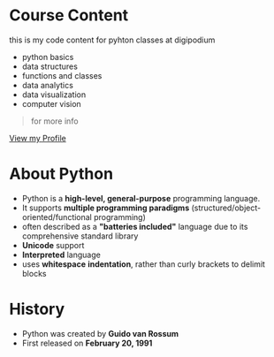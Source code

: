 # Course Content
this is my code content for pyhton classes at digipodium 
- python basics
- data structures
- functions and classes
- data analytics
- data visualization
- computer vision
 >for more info 
 
 [View my Profile](https://github.com/RayanAhmed2000)

 # About Python
 - Python is a **high-level, general-purpose** programming language.
 - It supports **multiple programming paradigms** (structured/object-oriented/functional programming)
 - often described as a **"batteries included"** language due to its comprehensive standard library
 - **Unicode** support
 - **Interpreted** language
 - uses **whitespace** **indentation**, rather than curly brackets to delimit blocks

# History
- Python was created by **Guido van Rossum**
- First released on **February 20, 1991**






